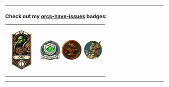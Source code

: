 ___
### Check out my [orcs-have-issues](https://github.com/MikeAmputer/orcs-have-issues) badges:

<!-- orcs-earn-badges -->
<table>
  <tr>
    <td width="90">
      <p align="center">
        <a href="https://github.com/MikeAmputer/orcs-have-issues/issues/15"><img src="https://github.com/MikeAmputer/orcs-earn-badges/blob/master/img/character/orc-1.png" alt="Level 1, Orc" title="Level 1, Orc" width="64"></a>
      </p>
    </td>
    <td>
      <img src="https://github.com/MikeAmputer/orcs-earn-badges/blob/master/img/newcomer.png" alt="Newcomer" title="Create a character issue" width="64">
      <img src="https://github.com/MikeAmputer/orcs-earn-badges/blob/master/img/craft-bronze.png" alt="Craft Bronze" title="Craft your first wargear" width="64">
      <img src="https://github.com/MikeAmputer/orcs-earn-badges/blob/master/img/clean-issue.png" alt="Clean Issue" title="Keep your character issue clean" width="64">
    </td>
  </tr>
</table>
<!-- orcs-earn-badges -->

___
